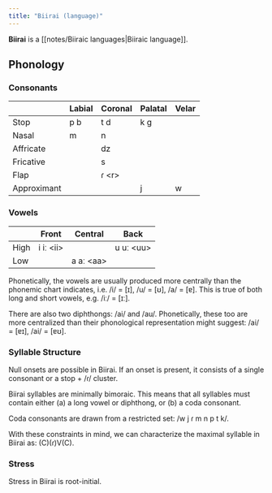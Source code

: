 ```yaml
---
title: "Biirai (language)"
---
```


**Biirai** is a [[notes/Biiraic languages|Biiraic language]].

## Phonology

### Consonants

|             | Labial | Coronal | Palatal | Velar |
| ----------- | ------ | ------- | ------- | ----- |
| Stop        | p b    | t d     | k g     |       |
| Nasal       | m      | n       |         |       |
| Affricate   |        | dz      |         |       |
| Fricative   |        | s       |         |       |
| Flap        |        | ɾ \<r\> |         |       |
| Approximant |        |         | j       | w     |

### Vowels

|      | Front       | Central     | Back        |
| ---- | ----------- | ----------- | ----------- |
| High | i iː \<ii\> |             | u uː \<uu\> |
| Low  |             | a aː \<aa\> |             |

Phonetically, the vowels are usually produced more centrally than the phonemic chart indicates, i.e. /i/ = \[ɪ\], /u/ = \[ʊ\], /a/ = \[ɐ\]. This is true of both long and short vowels, e.g. /iː/ = \[ɪː\].

There are also two diphthongs: /ai/ and /au/. Phonetically, these too are more centralized than their phonological representation might suggest: /ai/ = \[ɐɪ\], /ai/ = \[ɐʊ\].

### Syllable Structure

Null onsets are possible in Biirai. If an onset is present, it consists of a single consonant or a stop + /ɾ/ cluster.

Biirai syllables are minimally bimoraic. This means that all syllables must contain either (a) a long vowel or diphthong, or (b) a coda consonant.

Coda consonants are drawn from a restricted set: /w j ɾ m n p t k/.

With these constraints in mind, we can characterize the maximal syllable in Biirai as: (C)(ɾ)V(C).

### Stress

Stress in Biirai is root-initial.